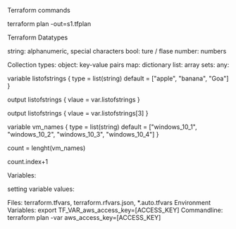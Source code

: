 Terraform commands

terraform plan -out=s1.tfplan

Terraform Datatypes

string: alphanumeric, special characters
bool: ture / flase
number: numbers


Collection types:
object: key-value pairs
map: dictionary
list: array
sets:
any:

variable listofstrings {
    type = list(string)
    default = ["apple", "banana", "Goa"]
}

output listofstrings {
    vlaue = var.listofstrings
}

output listofstrings {
    vlaue = var.listofstrings[3]
}

variable vm_names {
   type = list(string)
   default = ["windows_10_1", "windows_10_2", "windows_10_3", "windows_10_4"]
}

count = lenght(vm_names)

count.index+1

Variables:

setting variable values:

Files: terraform.tfvars, terraform.rfvars.json, *.auto.tfvars
Environment Variables: export TF_VAR_aws_access_key=[ACCESS_KEY]
Commandline: terraform plan -var aws_access_key=[ACCESS_KEY]





